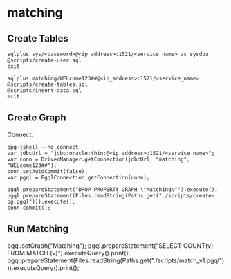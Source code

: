 # matching

## Create Tables

```
sqlplus sys/<password>@<ip_address>:1521/<service_name> as sysdba
@scripts/create-user.sql
exit
```

```
sqlplus matching/WELcome123##@<ip_address>:1521/<service_name>
@scripts/create-tables.sql
@scripts/insert-data.sql
exit
```

## Create Graph

Connect:

```
opg-jshell --no_connect
var jdbcUrl = "jdbc:oracle:thin:@<ip_address>:1521/<service_name>";
var conn = DriverManager.getConnection(jdbcUrl, "matching", "WELcome123##");
conn.setAutoCommit(false);
var pgql = PgqlConnection.getConnection(conn);
```

```
pgql.prepareStatement("DROP PROPERTY GRAPH \"Matching\"").execute();
pgql.prepareStatement(Files.readString(Paths.get("./scripts/create-pg.pgql"))).execute();
conn.commit();
```

## Run Matching

pgql.setGraph("Matching");
pgql.prepareStatement("SELECT COUNT(v) FROM MATCH (v)").executeQuery().print();
pgql.prepareStatement(Files.readString(Paths.get("./scripts/match_v1.pgql"))).executeQuery().print();
